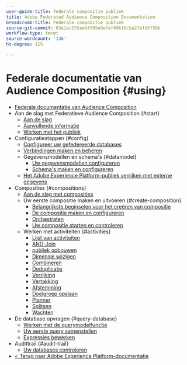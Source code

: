 ```yaml
---
user-guide-title: Federale compositie publiek
title: Adobe Federated Audience Composition Documentation
breadcrumb-title: Federale compositie publiek
source-git-commit: 03e1ec555ae64705e8e7ef49610cba27efd5f58b
workflow-type: tm+mt
source-wordcount: '136'
ht-degree: 11%

---
```



# Federale documentatie van Audience Composition {#using}

+ [Federale documentatie van Audience Composition](home.md)
+ Aan de slag met Federatieve Audience Composition {#start}
   + [Aan de slag](start/get-started.md)
   + [Aanvullende informatie](start/release-notes.md)
   + [Werken met het publiek](start/audiences.md)
+ Configuratiestappen {#config}
   + [Configureer uw gefedereerde databases](connections/federated-db.md)
   + [Verbindingen maken en beheren](connections/connections.md)
   + Gegevensmodellen en schema&#39;s {#datamodel}
      + [Uw gegevensmodellen configureren](data-management/gs-models.md)
      + [Schema&#39;s maken en configureren](customer/schemas.md)
   + [Het Adobe Experience Platform-publiek verrijken met externe gegevens](connections/destinations.md)
+ Composities {#compositions}
   + [Aan de slag met composities](compositions/gs-compositions.md)
   + Uw eerste compositie maken en uitvoeren {#create-composition}
      + [Belangrijkste beginselen voor het creëren van compositie](compositions/gs-composition-creation.md)
      + [De compositie maken en configureren](compositions/create-composition.md)
      + [Orchestraten](compositions/orchestrate-activities.md)
      + [Uw compositie starten en controleren](compositions/start-monitor-composition.md)
   + Werken met activiteiten {#activities}
      + [Lijst van activiteiten](compositions/activities/about-activities.md)
      + [AND-Join](compositions/activities/and-join.md)
      + [publiek opbouwen](compositions/activities/build-audience.md)
      + [Dimensie wijzigen](compositions/activities/change-dimension.md)
      + [Combineren](compositions/activities/combine.md)
      + [Deduplicatie](compositions/activities/deduplication.md)
      + [Verrijking](compositions/activities/enrichment.md)
      + [Vertakking](compositions/activities/fork.md)
      + [Afstemming](compositions/activities/reconciliation.md)
      + [Doelgroep opslaan](compositions/activities/save-audience.md)
      + [Planner](compositions/activities/scheduler.md)
      + [Splitsen](compositions/activities/split.md)
      + [Wachten](compositions/activities/wait.md)
+ De database opvragen {#query-database}
   + [Werken met de querymodelfunctie](query/query-modeler-overview.md)
   + [Uw eerste query samenstellen](query/build-query.md)
   + [Expressies bewerken](query/expression-editor.md)
+ Audittrail {#audit-trail}
   + [Uw databases controleren](admin/audit-trail.md)
+ [&lt; Terug naar Adobe Experience Platform-documentatie ](https://experienceleague.adobe.com/en/docs/experience-platform/landing/home)
